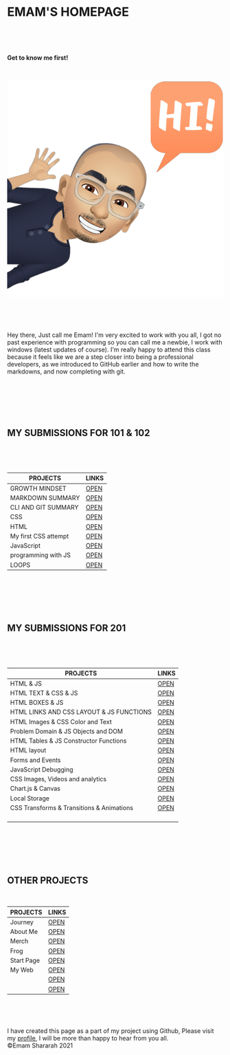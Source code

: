 # EMAM'S HOMEPAGE

&nbsp;

&nbsp;

**Get to know me first!**

&nbsp;

![ME](ME1.PNG)

&nbsp;

&nbsp;

Hey there, Just call me Emam! I'm very excited to work with you all, I got no past experience with programming so you can call me a newbie, I work with windows (latest updates of course). I'm really happy to attend this class because it feels like we are a step closer into being a professional developers, as we introduced to GitHub earlier and how to write the markdowns, and now completing with git.

&nbsp;

&nbsp;

&nbsp;

## MY SUBMISSIONS FOR 101 & 102

&nbsp;

&nbsp;

| PROJECTS            | LINKS              |
| ------------------- | ------------------ |
| GROWTH MINDSET      |[OPEN](https://emam96.github.io/reading-notes/LAB01)    |
| MARKDOWN SUMMARY    |[OPEN](https://emam96.github.io/reading-notes/Read:01)  |
| CLI AND GIT SUMMARY |[OPEN](https://emam96.github.io/reading-notes/Read:02)  |
| CSS                 |[OPEN](https://emam96.github.io/reading-notes/Read:04)  |  
| HTML                |[OPEN](https://emam96.github.io/reading-notes/Read:03)  |
| My first CSS attempt|[OPEN](https://emam96.github.io/Digital-Art/)           |
| JavaScript          |[OPEN](https://emam96.github.io/reading-notes/Read:06)  |
| programming with JS |[OPEN](https://emam96.github.io/reading-notes/Read:07)  |
| LOOPS               |[OPEN](https://emam96.github.io/reading-notes/Read:08)  |

&nbsp;

&nbsp;

&nbsp;

## MY SUBMISSIONS FOR 201

&nbsp;

&nbsp;

| PROJECTS                                | LINKS      |
| -------------------                     | ---------- |
|HTML & JS                                |[OPEN](https://emam96.github.io/reading-notes/Class-01)|
|HTML TEXT & CSS & JS                     |[OPEN](https://emam96.github.io/reading-notes/Class-02)|
|HTML BOXES & JS                          |[OPEN](https://emam96.github.io/reading-notes/Class-03)|
|HTML LINKS AND CSS LAYOUT & JS FUNCTIONS |[OPEN](https://emam96.github.io/reading-notes/Class-04)|                                             |  
|HTML Images & CSS Color and Text         |[OPEN](https://emam96.github.io/reading-notes/Class-05)|                                              |
|Problem Domain & JS Objects and DOM      |[OPEN](https://emam96.github.io/reading-notes/Class-06)|                                             |
|HTML Tables & JS Constructor Functions   |[OPEN](https://emam96.github.io/reading-notes/Class-07)|                                             |
|HTML layout                              |[OPEN](https://emam96.github.io/reading-notes/Class-08)|                                             |
|Forms and Events                         |[OPEN](https://emam96.github.io/reading-notes/Class-09)|
|JavaScript Debugging                     |[OPEN](https://emam96.github.io/reading-notes/Class-10)|
|CSS Images, Videos and analytics         |[OPEN](https://emam96.github.io/reading-notes/Class-11)|
|Chart.js & Canvas                        |[OPEN](https://emam96.github.io/reading-notes/Class-12)|
|Local Storage                            |[OPEN](https://emam96.github.io/reading-notes/Class-13)|
|CSS Transforms & Transitions & Animations|[OPEN](https://emam96.github.io/reading-notes/Class-14a)                                                      |
|                                         |                                                       |
|                                         |                                                       |
|                                         |                                                       |
|                                         |                                                       |



&nbsp;

&nbsp;

&nbsp;
&nbsp;

## OTHER PROJECTS

&nbsp;

| PROJECTS            | LINKS             |
| ------------------- | ------------------|
|Journey              |[OPEN](https://emam96.github.io/Temp/)                 |
|About Me             |[OPEN](https://emam96.github.io/Class2Lab/)            |
|Merch                |[OPEN](https://emam96.github.io/onlineShop/)           |                                  |
|Frog                 |[OPEN](https://emam96.github.io/FROG/)                 |                            |  
|Start Page           |[OPEN](https://emam96.github.io/START-PAGE/)           |                                   |
|My Web               |[OPEN](https://emam96.github.io/TEST/)                 |                           |
|                     |[OPEN](#)                                              |
|                     |[OPEN](#)                                              |



&nbsp;

&nbsp;

I have created this page as a part of my project using Github, Please visit my [profile](https://github.com/Emam96), I will be more than happy to hear from you all.      &nbsp;        &nbsp;       &nbsp;   &nbsp;&nbsp;&nbsp;&nbsp;&nbsp;&nbsp;&nbsp;&nbsp;&nbsp;&nbsp;&nbsp;&nbsp;&nbsp;&nbsp;&nbsp;        ©Emam Shararah 2021
